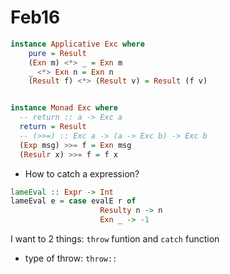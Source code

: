 # Feb16

```Haskell
instance Applicative Exc where
    pure = Result
    (Exn m) <*> _ = Exn m
    _ <*> Exn n = Exn n
    (Result f) <*> (Result v) = Result (f v)


instance Monad Exc where
  -- return :: a -> Exc a
  return = Result
  -- (>>=) :: Exc a -> (a -> Exc b) -> Exc b
  (Exp msg) >>= f = Exn msg
  (Resulr x) >>= f = f x
```

* How to catch a expression? 
```Haskell
lameEval :: Expr -> Int
lameEval e = case evalE r of
                    Resulty n -> n
                    Exn _ -> -1
```
I want to 2 things: `throw` funtion and `catch` function
* type of throw: `throw:: ` 